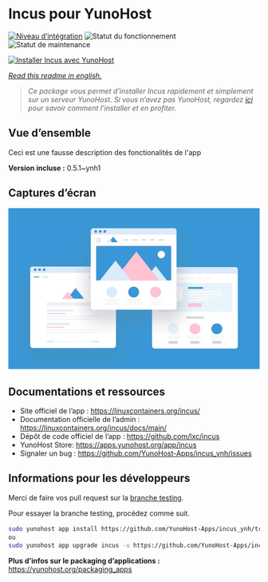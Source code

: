 <!--
N.B.: This README was automatically generated by https://github.com/YunoHost/apps/tree/master/tools/README-generator
It shall NOT be edited by hand.
-->

# Incus pour YunoHost

[![Niveau d’intégration](https://dash.yunohost.org/integration/incus.svg)](https://dash.yunohost.org/appci/app/incus) ![Statut du fonctionnement](https://ci-apps.yunohost.org/ci/badges/incus.status.svg) ![Statut de maintenance](https://ci-apps.yunohost.org/ci/badges/incus.maintain.svg)

[![Installer Incus avec YunoHost](https://install-app.yunohost.org/install-with-yunohost.svg)](https://install-app.yunohost.org/?app=incus)

*[Read this readme in english.](./README.md)*

> *Ce package vous permet d’installer Incus rapidement et simplement sur un serveur YunoHost.
Si vous n’avez pas YunoHost, regardez [ici](https://yunohost.org/#/install) pour savoir comment l’installer et en profiter.*

## Vue d’ensemble

Ceci est une fausse description des fonctionalités de l'app


**Version incluse :** 0.5.1~ynh1

## Captures d’écran

![Capture d’écran de Incus](./doc/screenshots/example.jpg)

## Documentations et ressources

* Site officiel de l’app : <https://linuxcontainers.org/incus/>
* Documentation officielle de l’admin : <https://linuxcontainers.org/incus/docs/main/>
* Dépôt de code officiel de l’app : <https://github.com/lxc/incus>
* YunoHost Store: <https://apps.yunohost.org/app/incus>
* Signaler un bug : <https://github.com/YunoHost-Apps/incus_ynh/issues>

## Informations pour les développeurs

Merci de faire vos pull request sur la [branche testing](https://github.com/YunoHost-Apps/incus_ynh/tree/testing).

Pour essayer la branche testing, procédez comme suit.

``` bash
sudo yunohost app install https://github.com/YunoHost-Apps/incus_ynh/tree/testing --debug
ou
sudo yunohost app upgrade incus -u https://github.com/YunoHost-Apps/incus_ynh/tree/testing --debug
```

**Plus d’infos sur le packaging d’applications :** <https://yunohost.org/packaging_apps>